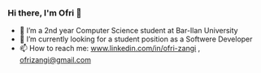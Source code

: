 ### Hi there, I'm Ofri 👋

- 🌱 I’m a 2nd year Computer Science student at Bar-Ilan University
- 🔭 I’m currently looking for a student position as a Softwere Developer
- 📫 How to reach me: www.linkedin.com/in/ofri-zangi , ofrizangi@gmail.com 
